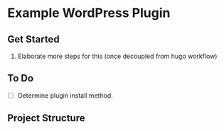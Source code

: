 # Example WordPress Plugin

## Get Started
1. Elaborate more steps for this (once decoupled from hugo workflow)

## To Do
- [ ] Determine plugin install method.

## Project Structure
